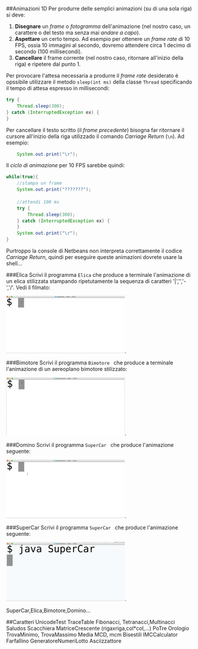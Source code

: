 
##Animazioni 1D
Per produrre delle semplici animazioni (su di una sola riga) si deve:

1. **Disegnare** un *frame* o *fotogramma* dell'animazione (nel nostro caso, un carattere o del testo ma senza mai *andare a capo*).
2. **Aspettare** un certo tempo. Ad esempio per ottenere un *frame rate* di 10 FPS, ossia 10 immagini al secondo, dovremo attendere circa 1 decimo di secondo (100 millisecondi).
3. **Cancellare** il frame corrente (nel nostro caso, ritornare all'inizio della riga) e ripetere dal punto 1.

Per provocare l'attesa necessaria a produrre il *frame rate* desiderato è opssibile utilizzare il metodo `sleep(int ms)` della classe `Thread` specificando il tempo di attesa espresso in millisecondi:

~~~java
try {
    Thread.sleep(300);
} catch (InterruptedException ex) {
}
~~~

Per cancellare il testo scritto (il *frame precedente*) bisogna far ritornare il cursore all'inizio della riga utilizzado il comando *Carriage Return* (`\n`). Ad esempio: 

~~~java
	System.out.print("\r");
~~~


Il *ciclo di animazione* per 10 FPS sarebbe quindi:

~~~java
while(true){
	//stampa un frame
	System.out.print("???????");

	//attendi 100 ms
	try {
   		Thread.sleep(300);
	} catch (InterruptedException ex) {
	}
	System.out.print("\r");
}
~~~

Purtroppo la console di Netbeans non interpreta correttamente il codice *Carriage Return*, quindi per eseguire queste animazioni dovrete usare la shell...

###Elica
Scrivi il programma `Elica` che produce a terminale l'animazione di un elica stilizzata stampando ripetutamente la sequenza di caratteri '|','\','-','/'. Vedi il filmato:

![](img/elica.gif).

###Bimotore
Scrivi il programma `Bimotore ` che produce a terminale l'animazione di un aereoplano bimotore stilizzato:

![](img/Bimotore.gif).

###Domino
Scrivi il programma `SuperCar ` che produce l'animazione seguente:

![](img/Domino.gif).


###SuperCar
Scrivi il programma `SuperCar ` che produce l'animazione seguente:

![](img/SuperCar.gif).


SuperCar,Elica,Bimotore,Domino...

##Caratteri
UnicodeTest
TraceTable
Fibonacci, Tetranacci,Multinacci
Saludos
Scacchiera
MatriceCrescente (rigaxriga,col*col,...)
PoTre
Orologio
TrovaMinimo, TrovaMassimo
Media
MCD, mcm
Bisestili
IMCCalculator
Farfallino
GeneratoreNumeriLotto
Asciizzattore




